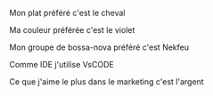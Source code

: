 Mon plat préféré c'est le cheval

Ma couleur préférée c'est le violet

Mon groupe de bossa-nova préféré c'est Nekfeu

Comme IDE j'utilise VsCODE

Ce que j'aime le plus dans le marketing c'est l'argent
